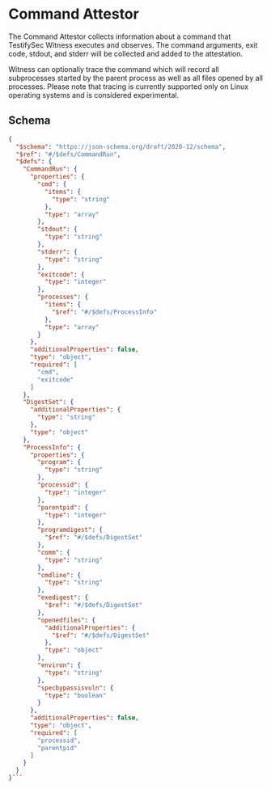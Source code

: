 # Command Attestor

The Command Attestor collects information about a command that TestifySec Witness executes and observes.
The command arguments, exit code, stdout, and stderr will be collected and added to the attestation.

Witness can optionally trace the command which will record all subprocesses started by the parent process
as well as all files opened by all processes. Please note that tracing is currently supported only on
Linux operating systems and is considered experimental.

## Schema
```json
{
  "$schema": "https://json-schema.org/draft/2020-12/schema",
  "$ref": "#/$defs/CommandRun",
  "$defs": {
    "CommandRun": {
      "properties": {
        "cmd": {
          "items": {
            "type": "string"
          },
          "type": "array"
        },
        "stdout": {
          "type": "string"
        },
        "stderr": {
          "type": "string"
        },
        "exitcode": {
          "type": "integer"
        },
        "processes": {
          "items": {
            "$ref": "#/$defs/ProcessInfo"
          },
          "type": "array"
        }
      },
      "additionalProperties": false,
      "type": "object",
      "required": [
        "cmd",
        "exitcode"
      ]
    },
    "DigestSet": {
      "additionalProperties": {
        "type": "string"
      },
      "type": "object"
    },
    "ProcessInfo": {
      "properties": {
        "program": {
          "type": "string"
        },
        "processid": {
          "type": "integer"
        },
        "parentpid": {
          "type": "integer"
        },
        "programdigest": {
          "$ref": "#/$defs/DigestSet"
        },
        "comm": {
          "type": "string"
        },
        "cmdline": {
          "type": "string"
        },
        "exedigest": {
          "$ref": "#/$defs/DigestSet"
        },
        "openedfiles": {
          "additionalProperties": {
            "$ref": "#/$defs/DigestSet"
          },
          "type": "object"
        },
        "environ": {
          "type": "string"
        },
        "specbypassisvuln": {
          "type": "boolean"
        }
      },
      "additionalProperties": false,
      "type": "object",
      "required": [
        "processid",
        "parentpid"
      ]
    }
  }
}```
